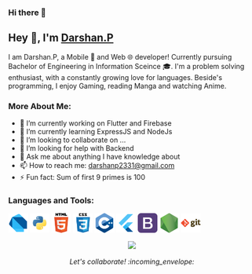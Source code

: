 ### Hi there 👋


## Hey 👋, I'm [Darshan.P](https://github.com/Darshsn-P2331/)

I am Darshan.P, a Mobile :iphone: and Web :globe_with_meridians: developer! Currently pursuing Bachelor of Engineering in Information Sceince 🎓. I'm a problem solving enthusiast, with a constantly growing love for languages. Beside's programming, I enjoy Gaming, reading Manga and watching Anime.
<!--
**Darshan-P2331/Darshan-P2331** is a ✨ _special_ ✨ repository because its `README.md` (this file) appears on your GitHub profile.

Here are some ideas to get you started:

- 🔭 I’m currently working on ...
- 🌱 I’m currently learning ...
- 👯 I’m looking to collaborate on ...
- 🤔 I’m looking for help with ...
- 💬 Ask me about ...
- 📫 How to reach me: ...
- 😄 Pronouns: ...
- ⚡ Fun fact: ...
-->
### More About Me:

- 🔭 I’m currently working on Flutter and Firebase
- 🌱 I’m currently learning ExpressJS and NodeJs
- 👯 I’m looking to collaborate on ...
- 🤔 I’m looking for help with Backend
- 💬 Ask me about anything I have knowledge about
- 📫 How to reach me: darshanp2331@gmail.com
- ⚡ Fun fact: Sum of first 9 primes is 100 

### Languages and Tools:

<code><img height="40" src="https://raw.githubusercontent.com/github/explore/80688e429a7d4ef2fca1e82350fe8e3517d3494d/topics/dart/dart.png"></code>
<code><img height="40" src="https://raw.githubusercontent.com/github/explore/80688e429a7d4ef2fca1e82350fe8e3517d3494d/topics/python/python.png"></code>
<code><img height="40" src="https://raw.githubusercontent.com/github/explore/5c058a388828bb5fde0bcafd4bc867b5bb3f26f3/topics/html/html.png"></code>
<code><img height="40" src="https://raw.githubusercontent.com/github/explore/5c058a388828bb5fde0bcafd4bc867b5bb3f26f3/topics/css/css.png"></code>
<code><img height="40" src="https://raw.githubusercontent.com/github/explore/80688e429a7d4ef2fca1e82350fe8e3517d3494d/topics/cpp/cpp.png"></code>
<code><img height="40" src="https://raw.githubusercontent.com/github/explore/80688e429a7d4ef2fca1e82350fe8e3517d3494d/topics/flutter/flutter.png"></code>
<code><img height="40" src="https://raw.githubusercontent.com/github/explore/80688e429a7d4ef2fca1e82350fe8e3517d3494d/topics/bootstrap/bootstrap.png"></code>
<code><img height="40" src="https://raw.githubusercontent.com/github/explore/80688e429a7d4ef2fca1e82350fe8e3517d3494d/topics/nodejs/nodejs.png"></code>
<code><img height="40" src="https://raw.githubusercontent.com/github/explore/80688e429a7d4ef2fca1e82350fe8e3517d3494d/topics/git/git.png"></code>


<p align="center">
    <img src="https://github-readme-stats.vercel.app/api?username=Darshan-P2331&show_icons=true&title_color=fff&icon_color=79ff97&text_color=9f9f9f&bg_color=151515">
</p>

<p>
    
</p>


<p align="center">
    <i> Let's collaborate! :incoming_envelope: </i>
</p>